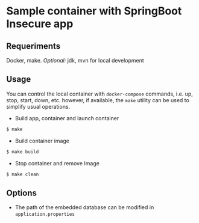 # Sample container with SpringBoot Insecure app

## Requeriments

Docker, make. *Optional:* jdk, mvn for local development

## Usage
You can control the local container with ```docker-compose``` commands, i.e. up, stop, start, down, etc. however, if available, the ```make``` utility can be used to simplify usual operations.

- Build app, container and launch container

```bash
$ make
```
- Build container image

```bash
$ make build
```
- Stop container and remove Image

```bash
$ make clean
```

## Options
- The path of the embedded database can be modified in ```application.properties```
